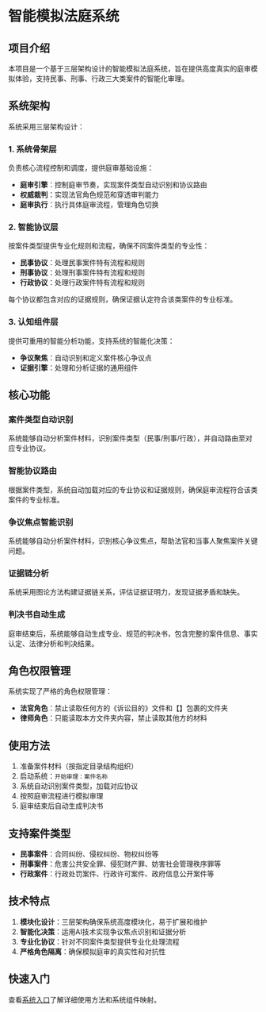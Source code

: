 # 智能模拟法庭系统

## 项目介绍

本项目是一个基于三层架构设计的智能模拟法庭系统，旨在提供高度真实的庭审模拟体验，支持民事、刑事、行政三大类案件的智能化审理。

## 系统架构

系统采用三层架构设计：

### 1. 系统骨架层

负责核心流程控制和调度，提供庭审基础设施：

- **庭审引擎**：控制庭审节奏，实现案件类型自动识别和协议路由
- **权威裁判**：实现法官角色规范和穿透审判能力
- **庭审执行**：执行具体庭审流程，管理角色切换

### 2. 智能协议层

按案件类型提供专业化规则和流程，确保不同案件类型的专业性：

- **民事协议**：处理民事案件特有流程和规则
- **刑事协议**：处理刑事案件特有流程和规则
- **行政协议**：处理行政案件特有流程和规则

每个协议都包含对应的证据规则，确保证据认定符合该类案件的专业标准。

### 3. 认知组件层

提供可重用的智能分析功能，支持系统的智能化决策：

- **争议聚焦**：自动识别和定义案件核心争议点
- **证据引擎**：处理和分析证据的通用组件

## 核心功能

### 案件类型自动识别

系统能够自动分析案件材料，识别案件类型（民事/刑事/行政），并自动路由至对应专业协议。

### 智能协议路由

根据案件类型，系统自动加载对应的专业协议和证据规则，确保庭审流程符合该类案件的专业标准。

### 争议焦点智能识别

系统能够自动分析案件材料，识别核心争议焦点，帮助法官和当事人聚焦案件关键问题。

### 证据链分析

系统采用图论方法构建证据链关系，评估证据证明力，发现证据矛盾和缺失。

### 判决书自动生成

庭审结束后，系统能够自动生成专业、规范的判决书，包含完整的案件信息、事实认定、法律分析和判决结果。

## 角色权限管理

系统实现了严格的角色权限管理：

- **法官角色**：禁止读取任何方的《诉讼目的》文件和【】包裹的文件夹
- **律师角色**：只能读取本方文件夹内容，禁止读取其他方的材料

## 使用方法

1. 准备案件材料（按指定目录结构组织）
2. 启动系统：`开始审理：案件名称`
3. 系统自动识别案件类型，加载对应协议
4. 按照庭审流程进行模拟审理
5. 庭审结束后自动生成判决书

## 支持案件类型

- **民事案件**：合同纠纷、侵权纠纷、物权纠纷等
- **刑事案件**：危害公共安全罪、侵犯财产罪、妨害社会管理秩序罪等
- **行政案件**：行政处罚案件、行政许可案件、政府信息公开案件等

## 技术特点

1. **模块化设计**：三层架构确保系统高度模块化，易于扩展和维护
2. **智能化决策**：运用AI技术实现争议焦点识别和证据分析
3. **专业化协议**：针对不同案件类型提供专业化处理流程
4. **严格角色隔离**：确保模拟庭审的真实性和对抗性

## 快速入门

查看[系统入口](index.md)了解详细使用方法和系统组件映射。

